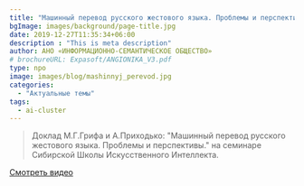 ```yaml
---
title: "Машинный перевод русского жестового языка. Проблемы и перспективы."
bgImage: images/background/page-title.jpg
date: 2019-12-27T11:35:34+06:00
description : "This is meta description"
author: АНО «ИНФОРМАЦИОННО-СЕМАНТИЧЕСКОЕ ОБЩЕСТВО»
# brochureURL: Expasoft/ANGIONIKA_V3.pdf
type: npo
image: images/blog/mashinnyj_perevod.jpg
categories: 
  - "Актуальные темы"
tags:
  - ai-cluster
---
```


>Доклад М.Г.Грифа и А.Приходько: "Машинный перевод русского жестового языка. Проблемы и перспективы." на семинаре Сибирской Школы Искусственного Интеллекта.

[Смотреть видео](https://www.youtube.com/watch?v=2F4Yb4bTfu0&feature=youtu.be.md)